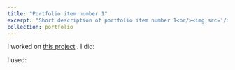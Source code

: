 ```yaml
---
title: "Portfolio item number 1"
excerpt: "Short description of portfolio item number 1<br/><img src='/images/500x300.png'>"
collection: portfolio
---
```



I worked on [this project](https://youtube.com/....) . I did:

<!--- more --->
I used:



